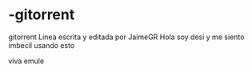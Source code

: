 # -gitorrent
 gitorrent
Linea escrita y editada por JaimeGR
Hola soy desi y me siento imbecil usando esto






 viva emule
